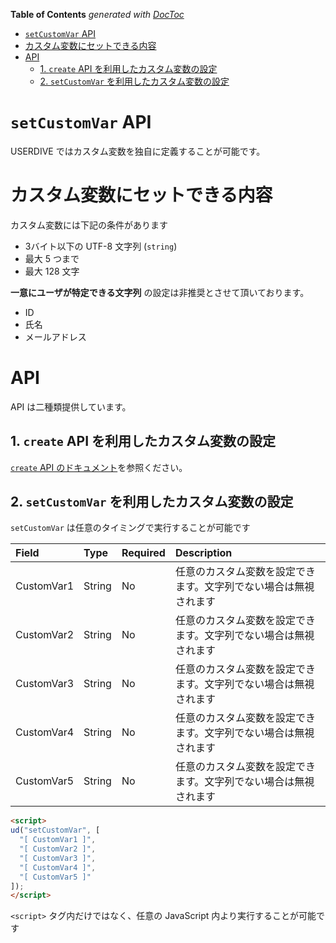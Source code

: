 <!-- START doctoc generated TOC please keep comment here to allow auto update -->
<!-- DON'T EDIT THIS SECTION, INSTEAD RE-RUN doctoc TO UPDATE -->
**Table of Contents**  *generated with [DocToc](https://github.com/thlorenz/doctoc)*

- [`setCustomVar` API](#setcustomvar-api)
- [カスタム変数にセットできる内容](#%E3%82%AB%E3%82%B9%E3%82%BF%E3%83%A0%E5%A4%89%E6%95%B0%E3%81%AB%E3%82%BB%E3%83%83%E3%83%88%E3%81%A7%E3%81%8D%E3%82%8B%E5%86%85%E5%AE%B9)
- [API](#api)
  - [1. `create` API を利用したカスタム変数の設定](#1-create-api-%E3%82%92%E5%88%A9%E7%94%A8%E3%81%97%E3%81%9F%E3%82%AB%E3%82%B9%E3%82%BF%E3%83%A0%E5%A4%89%E6%95%B0%E3%81%AE%E8%A8%AD%E5%AE%9A)
  - [2. `setCustomVar` を利用したカスタム変数の設定](#2-setcustomvar-%E3%82%92%E5%88%A9%E7%94%A8%E3%81%97%E3%81%9F%E3%82%AB%E3%82%B9%E3%82%BF%E3%83%A0%E5%A4%89%E6%95%B0%E3%81%AE%E8%A8%AD%E5%AE%9A)

<!-- END doctoc generated TOC please keep comment here to allow auto update -->

# `setCustomVar` API

USERDIVE ではカスタム変数を独自に定義することが可能です。

# カスタム変数にセットできる内容

カスタム変数には下記の条件があります

- 3バイト以下の UTF-8 文字列 (`string`)
- 最大 5 つまで
- 最大 128 文字

**一意にユーザが特定できる文字列** の設定は非推奨とさせて頂いております。

- ID
- 氏名
- メールアドレス

# API

API は二種類提供しています。

## 1. `create` API を利用したカスタム変数の設定

[ `create` API のドキュメント](../api/create.html)を参照ください。

## 2. `setCustomVar` を利用したカスタム変数の設定

`setCustomVar` は任意のタイミングで実行することが可能です

| Field      | Type   | Required | Description                                                      |
|:-----------|:-------|:---------|:-----------------------------------------------------------------|
| CustomVar1 | String | No       | 任意のカスタム変数を設定できます。文字列でない場合は無視されます |
| CustomVar2 | String | No       | 任意のカスタム変数を設定できます。文字列でない場合は無視されます |
| CustomVar3 | String | No       | 任意のカスタム変数を設定できます。文字列でない場合は無視されます |
| CustomVar4 | String | No       | 任意のカスタム変数を設定できます。文字列でない場合は無視されます |
| CustomVar5 | String | No       | 任意のカスタム変数を設定できます。文字列でない場合は無視されます |

```html
<script>
ud("setCustomVar", [
  "[ CustomVar1 ]",
  "[ CustomVar2 ]",
  "[ CustomVar3 ]",
  "[ CustomVar4 ]",
  "[ CustomVar5 ]"
]);
</script>
```

`<script>` タグ内だけではなく、任意の JavaScript 内より実行することが可能です

